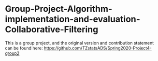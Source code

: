 # Group-Project-Algorithm-implementation-and-evaluation-Collaborative-Filtering
This is a group project, and the original version and contribution statement can be found here: https://github.com/TZstatsADS/Spring2020-Project4-group2
